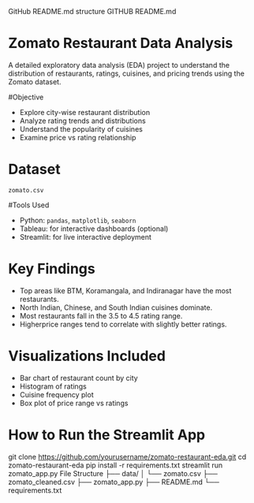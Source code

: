 GitHub README.md structure
GITHUB README.md 
# Zomato Restaurant Data Analysis

A detailed exploratory data analysis (EDA) project to understand the distribution of restaurants, ratings, cuisines, and pricing trends using the Zomato dataset.


#Objective

- Explore city-wise restaurant distribution
- Analyze rating trends and distributions
- Understand the popularity of cuisines
- Examine price vs rating relationship

#  Dataset
`zomato.csv`


#Tools Used

- Python: `pandas`, `matplotlib`, `seaborn`
- Tableau: for interactive dashboards (optional)
- Streamlit: for live interactive deployment




# Key Findings

- Top areas like BTM, Koramangala, and Indiranagar have the most restaurants.
- North Indian, Chinese, and South Indian cuisines dominate.
- Most restaurants fall in the 3.5 to 4.5 rating range.
- Higherprice ranges tend to correlate with slightly better ratings.


# Visualizations Included

- Bar chart of restaurant count by city
- Histogram of ratings
- Cuisine frequency plot
- Box plot of price range vs ratings



#  How to Run the Streamlit App

git clone https://github.com/yourusername/zomato-restaurant-eda.git
cd zomato-restaurant-eda
pip install -r requirements.txt
streamlit run zomato_app.py
File Structure
├── data/
│   └── zomato.csv
├── zomato_cleaned.csv
├── zomato_app.py
├── README.md
└── requirements.txt
